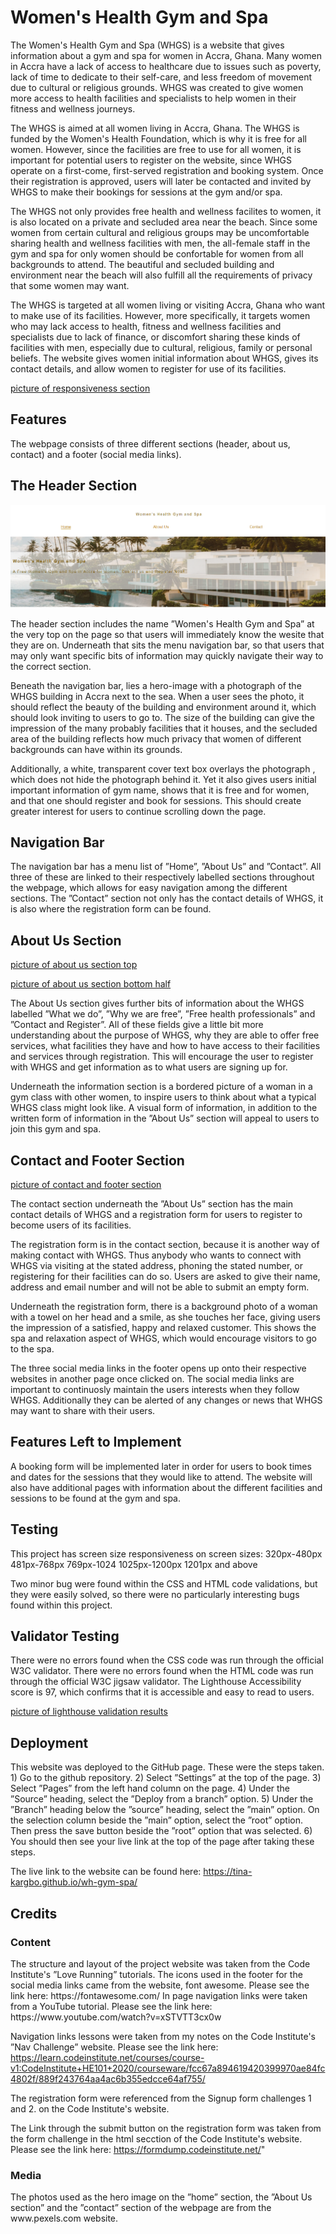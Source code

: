<h1>Women's Health Gym and Spa</h1>

The Women's Health Gym and Spa (WHGS) is a  website that gives information about a gym and spa for women in Accra, Ghana. Many women in Accra have a lack of access to healthcare due to issues such as poverty, lack of time to dedicate to their self-care, and less freedom of movement due to cultural or religious grounds. WHGS was created to give women more access to health facilities and specialists to help women in their fitness and wellness journeys. 

 The WHGS is aimed at all women living in Accra, Ghana. The WHGS is funded by the Women's Health Foundation, which is why it is free for all women. However, since the facilities are free to use for all women, it is important for potential users to register on the website, since WHGS operate on a first-come, first-served registration and booking system. Once their registration is approved, users will later be contacted and invited by WHGS to make their bookings for sessions at the gym and/or spa. 

The WHGS not only provides free health and wellness facilites to women, it is also located on a private and secluded area near the beach. Since some women from certain cultural and religious groups may be uncomfortable sharing health and wellness facilities with men, the all-female staff in the gym and spa for only women should be confortable for women from all backgrounds to attend. The beautiful and secluded building and environment near the beach will also fulfill all the requirements of privacy that some women may want.

The WHGS is targeted at all women living or visiting Accra, Ghana who want to make use of its facilities. However, more specifically, it targets women who may lack access to health, fitness and wellness facilities and specialists due to lack of finance, or discomfort sharing these kinds of facilities with men, especially due to cultural, religious, family or personal beliefs. The website  gives women initial information about WHGS, gives its contact details, and allow women to register for use of its facilities.

[picture of responsiveness section](documentation-images/am-i-responsive-screen-shot.png)

<h2>Features</h2>
The webpage consists of three different sections (header, about us, contact) and a footer (social media links).

<h2>The Header Section</h2>

![picture of header section](documentation-images/header-section.png)

The header section includes the name ”Women's Health Gym and Spa” at the very top on the page so that users will immediately know the wesite that they are on. Underneath that sits the menu 	navigation bar, so that users that may only want specific bits of 	information may quickly navigate their way to the correct section.

Beneath the navigation bar, lies a hero-image with a photograph of the WHGS building in Accra next to the sea. When a user sees the photo, it should reflect the beauty of the building and environment around it, which should look inviting to users to go to. The size of the building can give the impression of the many probably facilities that it houses, and the secluded area of the building reflects how much privacy that women of different backgrounds can have within its grounds.

Additionally, a white, transparent cover text box overlays the photograph , which does not hide the photograph behind it. Yet it also gives users initial important information of gym name, shows that it is free and for women, and that one should register and book for sessions. This should create greater interest for users to continue scrolling down the page.    
 
<h2>Navigation Bar</h2>
The navigation bar has a menu list of ”Home”, ”About Us” and ”Contact”. All three of these are linked to their respectively labelled sections throughout the webpage, which allows for easy navigation among the different sections. The ”Contact” section not only has the contact details of WHGS, it is also where the registration form can be found.


<h2>About Us Section</h2>

[picture of about us section top](documentation-images/about-us-section.1.png)

[picture of about us section bottom half](documentation-images/about-us-section.2.png)

The About Us section gives further bits of information about the WHGS labelled ”What we do”, ”Why we are free”, ”Free health professionals” and ”Contact and Register”. All of these fields give a little bit more understanding about the purpose of WHGS, why they are able to offer free services, what facilities they have and how to have access to their facilities and services through registration. This will encourage the user to register with WHGS and get information as to what users are signing up for.

Underneath the information section is a bordered picture of a woman in a gym class with other women, to inspire users to think about what a typical WHGS class might look like. A visual form of information, in addition to the written form of information in the ”About Us” section will appeal to users to join this gym and spa. 

<h2>Contact and Footer Section</h2>

[picture of contact and footer section](documentation-images/contact-and-footer-section.png)

The contact section underneath the ”About Us” section has the main contact details of WHGS and a registration form for users to register to become users of its facilities.

The registration form is in the contact section, because it is another way of making contact with WHGS. Thus anybody who wants to connect with WHGS via visiting at the stated address, phoning the stated number, or registering for their facilities can do so. Users are asked to give their name, address and email number and will not be able to submit an empty form.

Underneath the registration form, there is a background photo of a woman with a towel on her head and a smile, as she touches her face, giving users the impression of a satisfied, happy and relaxed customer. This shows the spa and relaxation aspect of WHGS, which would encourage visitors to go to the spa. 

The three social media links in the footer opens up onto their respective websites in another page once clicked on. The social media links are important to continuosly maintain the users interests when they follow WHGS. Additionally they can be alerted of any changes or news that WHGS may want to share with their users.

<h2>Features Left to Implement</h2>
A booking form will be implemented later in order for users to book times and dates for the sessions that they would like to attend. The website will also have additional pages with information about the different facilities and sessions to be found at the gym and spa.

<h2>Testing</h2>
This project has screen size responsiveness on screen sizes: 
320px-480px
481px-768px
769px-1024
1025px-1200px
1201px and above

Two minor bug were found within the CSS and HTML code validations, but they were easily solved, so there were no particularly interesting bugs found within this project.

<h2>Validator Testing</h2>
There were no errors found when the CSS code was run through the official W3C validator.
There were no errors found when the HTML code was run through the official W3C jigsaw validator.
The Lighthouse Accessibility score is 97, which confirms that it is accessible and easy to read to users.

[picture of lighthouse validation results](documentation-images/Lighthouse-validation-results.png)

<h2>Deployment</h2>
This website was deployed to the GitHub page. These were the steps taken.
1) Go to the github repository.
2) Select ”Settings” at the top of the page.
3) Select ”Pages” from the left hand column on the page.
4) Under the ”Source” heading, select the ”Deploy from a branch” option.
5) Under the ”Branch” heading below the ”source” heading, select the ”main” option. On the selection column beside the ”main” option, select the ”root” option. Then press the save button beside the ”root” option that was selected.
6) You should then see your live link at the top of the page after taking these steps.

The live link to the website can be found here: https://tina-kargbo.github.io/wh-gym-spa/


<h2>Credits</h2>

<h3>Content</h3>
The structure and layout of the project website was taken from the Code Institute's ”Love Running” tutorials.
The icons used in the footer for the social media links came from the website, font awesome. Please see the link here: https://fontawesome.com/ 
In page navigation links were taken from a YouTube tutorial. Please see the link here: https://www.youtube.com/watch?v=xSTVTT3cx0w

Navigation links lessons were taken from my notes on the Code Institute's ”Nav Challenge” website. Please see the link here: https://learn.codeinstitute.net/courses/course-v1:CodeInstitute+HE101+2020/courseware/fcc67a894619420399970ae84fc4802f/889f243764aa4ac6b355edcce64af755/

The registration form were referenced from the Signup form challenges 1 and 2. on the Code Institute's website. 

The Link through the submit button on the registration form was taken from the form challenge in the html secction of the Code Institute's website. Please see the link here: https://formdump.codeinstitute.net/"

<h3>Media</h3>
The photos used as the hero image on the ”home” section, the ”About Us section” and the ”contact” section of the webpage are from the www.pexels.com website.
